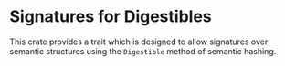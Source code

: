 # Signatures for Digestibles

This crate provides a trait which is designed to allow signatures over semantic structures using the `Digestible` method of semantic hashing.

